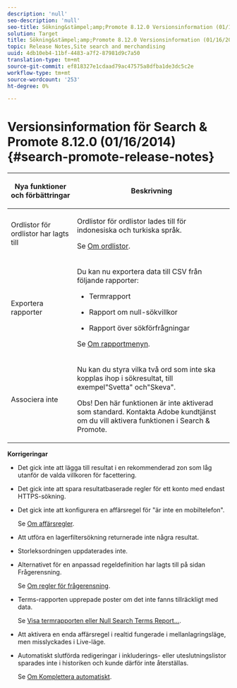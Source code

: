 ```yaml
---
description: 'null'
seo-description: 'null'
seo-title: Sökning&stämpel;amp;Promote 8.12.0 Versionsinformation (01/16/2014)
solution: Target
title: Sökning&stämpel;amp;Promote 8.12.0 Versionsinformation (01/16/2014)
topic: Release Notes,Site search and merchandising
uuid: 4db10eb4-11bf-4483-a7f2-87981d9c7a50
translation-type: tm+mt
source-git-commit: ef818327e1cdaad79ac47575a8dfba1de3dc5c2e
workflow-type: tm+mt
source-wordcount: '253'
ht-degree: 0%

---
```



# Versionsinformation för Search &amp; Promote 8.12.0 (01/16/2014){#search-promote-release-notes}

<table> 
 <thead> 
  <tr> 
   <th colname="col1" class="entry"> <p>Nya funktioner och förbättringar </p> </th> 
   <th colname="col2" class="entry"> <p>Beskrivning </p> </th> 
  </tr> 
 </thead>
 <tbody> 
  <tr> 
   <td colname="col1"> <p>Ordlistor för ordlistor har lagts till </p> </td> 
   <td colname="col2"> <p> </p> <p> Ordlistor för ordlistor lades till för indonesiska och turkiska språk. </p> <p>Se <a href="../c-about-linguistics-menu/c-about-dictionaries.md#concept_B8028B71EC8144669614C64578EDB034" format="dita" scope="local"> Om ordlistor</a>. </p> </td> 
  </tr> 
  <tr> 
   <td colname="col1"> <p>Exportera rapporter </p> </td> 
   <td colname="col2"> <p> 
     <!--3683368-->Du kan nu exportera data till CSV från följande rapporter: 
     <ul id="ul_93B619DBB3444F64BD6D7F9E969AB1E1"> 
      <li id="li_96DDE1A196834845A0FA319903C5934B"> <p>Termrapport </p> </li> 
      <li id="li_4F1A19DE98C84F8CAD963EEA2B38ED7A"> <p>Rapport om null-sökvillkor </p> </li> 
      <li id="li_A7716C62C4D44CD69D411C3FEE246D96"> <p>Rapport över sökförfrågningar </p> </li> 
     </ul> </p> <p>Se <a href="../c-about-reports-menu/c-about-reports-menu.md#concept_5F901459C7AB461BAB30B305957EB00C" format="dita" scope="local"> Om rapportmenyn</a>. </p> </td> 
  </tr> 
  <tr> 
   <td colname="col1"> <p>Associera inte </p> </td> 
   <td colname="col2"> <p>Nu kan du styra vilka två ord som inte ska kopplas ihop i sökresultat, till exempel"Svetta" och"Skeva". </p> <p> <p>Obs!  Den här funktionen är inte aktiverad som standard. Kontakta Adobe kundtjänst om du vill aktivera funktionen i Search &amp; Promote. </p> </p> </td> 
  </tr> 
 </tbody> 
</table>

**Korrigeringar**

* Det gick inte att lägga till resultat i en rekommenderad zon som låg utanför de valda villkoren för facettering.
* Det gick inte att spara resultatbaserade regler för ett konto med endast HTTPS-sökning.
* Det gick inte att konfigurera en affärsregel för &quot;är inte en mobiltelefon&quot;.

   Se [Om affärsregler](../c-about-rules-menu/c-about-business-rules.md#concept_2A93D76216754D3D8412CDEA00BD26BD).

* Att utföra en lagerfiltersökning returnerade inte några resultat.
* Storleksordningen uppdaterades inte.
* Alternativet för en anpassad regeldefinition har lagts till på sidan Frågerensning.

   Se [Om regler för frågerensning](../c-about-rules-menu/c-about-query-cleaning-rules.md#concept_17F3CDDC3C8A4128AF092A82B777B86C).

* Terms-rapporten upprepade poster om det inte fanns tillräckligt med data.

   Se [Visa termrapporten eller Null Search Terms Report...](../c-about-reports-menu/c-about-reports-menu.md#task_53B7ED1582DD4B0E8376546A7AFC789A).

* Att aktivera en enda affärsregel i realtid fungerade i mellanlagringsläge, men misslyckades i Live-läge.
* Automatiskt slutförda redigeringar i inkluderings- eller uteslutningslistor sparades inte i historiken och kunde därför inte återställas.

   Se [Om Komplettera automatiskt](../c-about-auto-complete.md#concept_093A9CD754864BA79B456FE4BEB64578).

